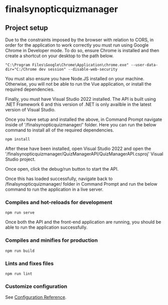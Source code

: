 # finalsynopticquizmanager

## Project setup

Due to the constraints imposed by the browser with relation to CORS, in order for the application to work correctly you must run using Google Chrome in Developer mode. To do so, ensure Chrome is installed and then create a shortcut on your desktop to the path below. 

```
"C:\Program Files\Google\Chrome\Application\chrome.exe" --user-data-dir="C:/Chrome dev session" --disable-web-security
```
You must also ensure you have Node.JS installed on your machine. Otherwise, you will not be able to run the Vue application, or install the required dependencies. 

Finally, you must have Visual Studio 2022 installed. 
The API is built using .NET Framework 6 and this version of .NET is only availble in the latest version of Visual Studio. 

Once you have setup and installed the above, in Command Prompt navigate inside of '/finalsynopticquizmanager/' folder. Here you can run the below command to install all of the required dependencies. 

```
npm install
```
After these have been installed, open Visual Studio 2022 and open the '/finalsynopticquizmanager/QuizManagerAPI/QuizManagerAPI.csproj' Visual Studio project. 

Once open, click the debug/run button to start the API. 

Once this has loaded successfully, navigate back to /finalsynopticquizmanager/ folder in Command Prompt and run the below command to run the application in a live server. 

### Compiles and hot-reloads for development
```
npm run serve
```

Once both the API and the front-end application are running, you should be able to run the application successfully. 

### Compiles and minifies for production
```
npm run build
```

### Lints and fixes files
```
npm run lint
```

### Customize configuration
See [Configuration Reference](https://cli.vuejs.org/config/).
